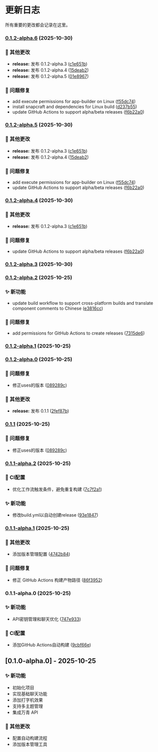 # 更新日志

所有重要的更改都会记录在这里。
### [0.1.2-alpha.6](https://github.com/ChrisLuckComes/chatbox/compare/v0.1.2-alpha.2...v0.1.2-alpha.6) (2025-10-30)


### 🔨 其他更改

* **release:** 发布 0.1.2-alpha.3 ([c1e651b](https://github.com/ChrisLuckComes/chatbox/commit/c1e651b72b627e9293e87e15bb09c7ab882966c3))
* **release:** 发布 0.1.2-alpha.4 ([15deab2](https://github.com/ChrisLuckComes/chatbox/commit/15deab2a0d18ae26d2d502e4bf7dca7ee5190ff4))
* **release:** 发布 0.1.2-alpha.5 ([01e8967](https://github.com/ChrisLuckComes/chatbox/commit/01e8967accd5da9490bbbbacd5b4be81b3cb7c71))


### 🐛 问题修复

* add execute permissions for app-builder on Linux ([f55dc74](https://github.com/ChrisLuckComes/chatbox/commit/f55dc748f97235489d3a1752d204f2bbe87a9072))
* install snapcraft and dependencies for Linux build ([d237b55](https://github.com/ChrisLuckComes/chatbox/commit/d237b5514130693a56d6562e899c5e8a92e1325c))
* update GitHub Actions to support alpha/beta releases ([f6b22a0](https://github.com/ChrisLuckComes/chatbox/commit/f6b22a0a24ef2dae54483babf380faad0d0ee05e))

### [0.1.2-alpha.5](https://github.com/ChrisLuckComes/chatbox/compare/v0.1.2-alpha.2...v0.1.2-alpha.5) (2025-10-30)


### 🔨 其他更改

* **release:** 发布 0.1.2-alpha.3 ([c1e651b](https://github.com/ChrisLuckComes/chatbox/commit/c1e651b72b627e9293e87e15bb09c7ab882966c3))
* **release:** 发布 0.1.2-alpha.4 ([15deab2](https://github.com/ChrisLuckComes/chatbox/commit/15deab2a0d18ae26d2d502e4bf7dca7ee5190ff4))


### 🐛 问题修复

* add execute permissions for app-builder on Linux ([f55dc74](https://github.com/ChrisLuckComes/chatbox/commit/f55dc748f97235489d3a1752d204f2bbe87a9072))
* update GitHub Actions to support alpha/beta releases ([f6b22a0](https://github.com/ChrisLuckComes/chatbox/commit/f6b22a0a24ef2dae54483babf380faad0d0ee05e))

### [0.1.2-alpha.4](https://github.com/ChrisLuckComes/chatbox/compare/v0.1.2-alpha.2...v0.1.2-alpha.4) (2025-10-30)


### 🔨 其他更改

* **release:** 发布 0.1.2-alpha.3 ([c1e651b](https://github.com/ChrisLuckComes/chatbox/commit/c1e651b72b627e9293e87e15bb09c7ab882966c3))


### 🐛 问题修复

* update GitHub Actions to support alpha/beta releases ([f6b22a0](https://github.com/ChrisLuckComes/chatbox/commit/f6b22a0a24ef2dae54483babf380faad0d0ee05e))

### [0.1.2-alpha.3](https://github.com/ChrisLuckComes/chatbox/compare/v0.1.2-alpha.2...v0.1.2-alpha.3) (2025-10-30)

### [0.1.2-alpha.2](https://github.com/ChrisLuckComes/chatbox/compare/v0.1.2-alpha.1...v0.1.2-alpha.2) (2025-10-25)


### ✨ 新功能

* update build workflow to support cross-platform builds and translate component comments to Chinese ([e3816cc](https://github.com/ChrisLuckComes/chatbox/commit/e3816ccb7e61f3b4ef32979b6295e601d1b40d87))


### 🐛 问题修复

* add permissions for GitHub Actions to create releases ([7315de6](https://github.com/ChrisLuckComes/chatbox/commit/7315de61e314e7a95899b6abb172ed25eb423efd))

### [0.1.2-alpha.1](https://github.com/ChrisLuckComes/chatbox/compare/v0.1.2-alpha.0...v0.1.2-alpha.1) (2025-10-25)

### [0.1.2-alpha.0](https://github.com/ChrisLuckComes/chatbox/compare/v0.1.1-alpha.2...v0.1.2-alpha.0) (2025-10-25)


### 🐛 问题修复

* 修正uses的版本 ([089289c](https://github.com/ChrisLuckComes/chatbox/commit/089289cf539ab692a63f36b174d62e8775cd8d05))


### 🔨 其他更改

* **release:** 发布 0.1.1 ([2fef87b](https://github.com/ChrisLuckComes/chatbox/commit/2fef87b83c20c9b4f4e4433eb5776e3c159b11c4))

### [0.1.1](https://github.com/ChrisLuckComes/chatbox/compare/v0.1.1-alpha.2...v0.1.1) (2025-10-25)


### 🐛 问题修复

* 修正uses的版本 ([089289c](https://github.com/ChrisLuckComes/chatbox/commit/089289cf539ab692a63f36b174d62e8775cd8d05))

### [0.1.1-alpha.2](https://github.com/ChrisLuckComes/chatbox/compare/v0.1.1-alpha.1...v0.1.1-alpha.2) (2025-10-25)


### 🎡 CI配置

* 优化工作流触发条件，避免重复构建 ([7c7f2a1](https://github.com/ChrisLuckComes/chatbox/commit/7c7f2a179c8671bd7c1d2b65dfe937d2597be211))


### ✨ 新功能

* 修改build.yml以自动创建release ([93e1847](https://github.com/ChrisLuckComes/chatbox/commit/93e1847a243fe95f4977bda24a11006139acc3ff))

### [0.1.1-alpha.1](https://github.com/ChrisLuckComes/chatbox/compare/v0.1.1-alpha.0...v0.1.1-alpha.1) (2025-10-25)


### 🔨 其他更改

* 添加版本管理配置 ([4742b84](https://github.com/ChrisLuckComes/chatbox/commit/4742b84b163209aa7b02da784f06a1add8d407ba))


### 🐛 问题修复

* 修正 GitHub Actions 构建产物路径 ([86f3952](https://github.com/ChrisLuckComes/chatbox/commit/86f3952d59520e102675aa8d0ff21dde60edeac2))

### 0.1.1-alpha.0 (2025-10-25)


### ✨ 新功能

* API密钥管理和聊天优化 ([747e933](https://github.com/ChrisLuckComes/chatbox/commit/747e933944bcd4c78e8a19424aeaf097493ca29d))


### 🎡 CI配置

* 添加GitHub Actions自动构建 ([9cbf66e](https://github.com/ChrisLuckComes/chatbox/commit/9cbf66e558dd8131153dcf21a9ebfffbbfc02939))

## [0.1.0-alpha.0] - 2025-10-25

### ✨ 新功能

* 初始化项目
* 实现基础聊天功能
* 添加打字机效果
* 支持多主题管理
* 集成万青 API

### 🔨 其他更改

* 配置自动构建流程
* 添加版本管理工具